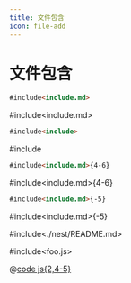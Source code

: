 ```yaml
---
title: 文件包含
icon: file-add
---
```

# 文件包含
```md
#include<include.md>
```
#include<include.md>

```md
#include<include>
```

#include<include>

```md
#include<include.md>{4-6}
```
#include<include.md>{4-6}

```md
#include<include.md>{-5}
```
#include<include.md>{-5}


#include<./nest/README.md>


#include<foo.js>

@[code js{2,4-5}](./foo.js)

